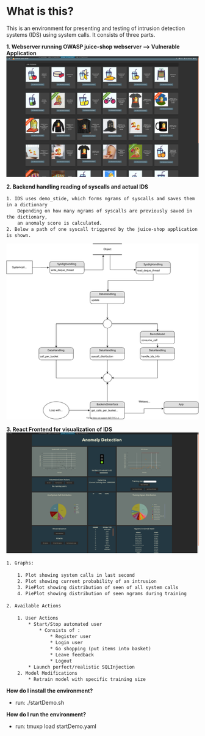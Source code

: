 

# What is this?
    
This is an environment for presenting and testing of intrusion detection systems (IDS) using system calls.
It consists of three parts.
    
**1. Webserver running OWASP juice-shop webserver --> Vulnerable Application**
    ![OWASP Juice Shop](/images/JuiceShop2.png)

**2. Backend handling reading of syscalls and actual IDS**

    1. IDS uses demo_stide, which forms ngrams of syscalls and saves them in a dictionary
        Depending on how many ngrams of syscalls are previously saved in the dictionary,
        an anomaly score is calculated.
    2. Below a path of one syscall triggered by the juice-shop application is shown.
 ![Path of a System-Call](/Explanations/syscall_dataflow.svg)

**3. React Frontend for visualization of IDS**
    ![OWASP Juice Shop](/images/Dashboard.png)

    1. Graphs:

        1. Plot showing system calls in last second
        2. Plot showing current probability of an intrusion 
        3. PiePlot showing distribution of seen of all system calls
        4. PiePlot showing distribution of seen ngrams during training

    2. Available Actions

        1. User Actions
            * Start/Stop automated user 
                * Consists of :
                    * Register user 
                    * Login user
                    * Go shopping (put items into basket)
                    * Leave feedback
                    * Logout 
            * Launch perfect/realistic SQLInjection
        2. Model Modifications
            * Retrain model with specific training size

**How do I install the environment?**
* run: ./startDemo.sh

**How do I run the environment?**
* run: tmuxp load startDemo.yaml

